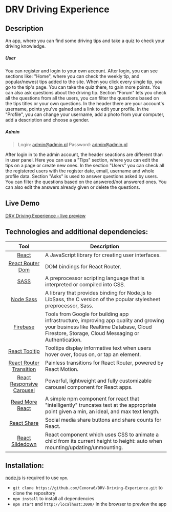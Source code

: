 # DRV Driving Experience

## Description
An app, where you can find some driving tips and take a quiz to check your driving knowledge.

##### User
You can register and login to your own account. After login, you can see sections like: "Home", where you can check the weekly tip, and popular/newest tips added to the site. When you click every single tip, you go to the tip's page. You can take the quiz there, to gain more points. You can also ask questions about the driving tip. Section "Forum" lets you check all the questions from all the users, you can filter the questions based on the tips titles or your own questions. In the header there are your account's username, points you've gained and a link to edit your profile. In the "Profile", you can change your username, add a photo from your computer, add a description and choose a gender.

##### Admin

> Login: admin@admin.pl
> Password: admin@admin.pl

After login in to the admin account, the header seactions are different than in user panel. Here you can use a "Tips" section, where you can edit the tips on a page or create new ones. In the section "Users" you can check all the registered users with the register date, email, username and whole profile data. Section "Asks" is used to answer questions asked by users. You can filter the questions based on the answered/not answered ones. You can also edit the answers already given or delete the questions.

## Live Demo
[DRV Driving Experience - live preview](https://cenora6.github.io/DRV-Driving-Experience/#/)
 
## Technologies and additional dependencies:

| Tool | Description |
| :-------------:|--------------|
| [React](https://www.npmjs.com/package/react/) | A JavaScript library for creating user interfaces. |
| [React Router Dom](https://www.npmjs.com/package/react-router-dom/) | DOM bindings for React Router. |
| [SASS](https://www.npmjs.com/package/sass/) | A preprocessor scripting language that is interpreted or compiled into CSS.  |
| [Node Sass](https://www.npmjs.com/package/node-sass/) | A library that provides binding for Node.js to LibSass, the C version of the popular stylesheet preprocessor, Sass. |
| [Firebase](https://www.npmjs.com/package/firebase) | Tools from Google for building app infrastructure, improving app quality and growing your business like Realtime Database, Cloud Firestore, Storage, Cloud Messaging or Authentication.  |
| [React Tooltip](https://www.npmjs.com/package/react-tooltip/) | Tooltips display informative text when users hover over, focus on, or tap an element. |
| [React Router Transition](https://www.npmjs.com/package/react-router-transition/) | Painless transitions for React Router, powered by React Motion. | 
| [React Responsive Carousel](https://www.npmjs.com/package/react-responsive-carousel/) | Powerful, lightweight and fully customizable carousel component for React apps. | 
| [Read More React](https://www.npmjs.com/package/read-more-react/) | A simple npm component for react that "intelligently" truncates text at the appropriate point given a min, an ideal, and max text length. | 
| [React Share](https://www.npmjs.com/package/react-share/) | Social media share buttons and share counts for React. | 
| [React Slidedown](https://www.npmjs.com/package/react-slidedown/) | React component which uses CSS to animate a child from its current height to height: auto when mounting/updating/unmounting. | 

## Installation:
[node.js](http://nodejs.org/download/) is required to use ``npm``.

-  ```git clone https://github.com/Cenora6/DRV-Driving-Experience.git``` to clone the repository
- ```npm install``` to install all dependencies
- ```npm start``` and ```http://localhost:3000/``` in the browser to preview the app
